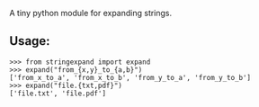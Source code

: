 A tiny python module for expanding strings.

## Usage:

```python3
>>> from stringexpand import expand
>>> expand("from_{x,y}_to_{a,b}")
['from_x_to_a', 'from_x_to_b', 'from_y_to_a', 'from_y_to_b']
>>> expand("file.{txt,pdf}")
['file.txt', 'file.pdf']
```
